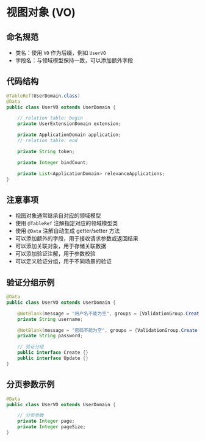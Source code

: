 # 视图对象 (VO)

## 命名规范

- 类名：使用 `VO` 作为后缀，例如 `UserVO`
- 字段名：与领域模型保持一致，可以添加额外字段

## 代码结构

```java
@TableRef(UserDomain.class)
@Data
public class UserVO extends UserDomain {

    // relation table: begin
    private UserExtensionDomain extension;

    private ApplicationDomain application;
    // relation table: end

    private String token;

    private Integer bindCount;

    private List<ApplicationDomain> relevanceApplications;
}
```

## 注意事项

- 视图对象通常继承自对应的领域模型
- 使用 `@TableRef` 注解指定对应的领域模型类
- 使用 `@Data` 注解自动生成 getter/setter 方法
- 可以添加额外的字段，用于接收请求参数或返回结果
- 可以添加关联对象，用于存储关联数据
- 可以添加验证注解，用于参数校验
- 可以定义验证分组，用于不同场景的验证

## 验证分组示例

```java
@Data
public class UserVO extends UserDomain {

    @NotBlank(message = "用户名不能为空", groups = {ValidationGroup.Create.class})
    private String username;

    @NotBlank(message = "密码不能为空", groups = {ValidationGroup.Create.class})
    private String password;

    // 验证分组
    public interface Create {}
    public interface Update {}
}
```

## 分页参数示例

```java
@Data
public class UserVO extends UserDomain {

    // 分页参数
    private Integer page;
    private Integer pageSize;
}
```